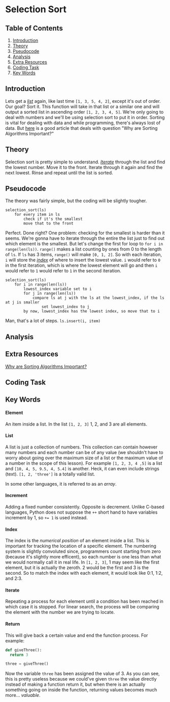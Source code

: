 # Selection Sort

## Table of Contents
1. [Introduction](#introduction "Why the heck is this important?")
2. [Theory](#theory "Alright, how the heck do I do this?")
3. [Pseudocode](#pseudocode "Let's kinda code this!")
4. [Analysis](#analysis "A bit info")
5. [Extra Resources](#extra-resources "Wanna learn more!")
6. [Coding Task](#coding-task "Coding challenge")
7. [Key Words](#key-words "Important terms")

## Introduction
Lets get a [*list*](#list) again, like last time ```[1, 3, 5, 4, 2]```, except it's out of order. Our goal? Sort it. This function will take in that list or a similar one and will output a sorted list in ascending order ```[1, 2, 3, 4, 5]```. We're only going to deal with numbers and we'll be using selection sort to put it in order. Sorting is vital for dealing with data and while programming, there's always lost of data. But [here](https://www.crondose.com/2016/07/sorting-algorithms-important/) is a good article that deals with question "Why are Sorting Algorithms Important?"

## Theory
Selection sort is pretty simple to understand. [*Iterate*](#iterate) through the list and find the lowest number. Move it to the front. Iterate through it again and find the next lowest. Rinse and repeat until the list is sorted.

## Pseudocode
The theory was fairly simple, but the coding will be slightly tougher.
```
selection_sort(ls)
    for every item in ls
        check if it's the smallest
        move that to the front
```
Perfect. Done right? One problem: checking for the smallest is harder than it seems. We're gonna have to iterate through the entire the list just to find out which element is the smallest. But let's change the first for loop to ```for i in range(len(ls))```. ```range()``` makes a list counting by ones from 0 to the length of ```ls```. If ```ls``` has 3 items, ```range()``` will make ```[0, 1, 2]```. So with each iteration, ```i``` will store the [*index*](#index) of where to insert the lowest value. ```i``` would refer to ```0``` in the first iteration, which is where the lowest element will go and then ```i``` would refer to ```1``` would refer to ```1``` in the second iteration.

```
selection_sort(ls)
    for i in range(len(ls))
        lowest_index variable set to i
        for j in range(len(ls))
            compare ls at j with the ls at the lowest_index, if the ls at j is smaller
                set lowest_index to j
        by now, lowest_index has the lowest index, so move that to i
```
Man, that's a lot of steps. ```ls.insert(i, item)```
## Analysis

## Extra Resources
[Why are Sorting Algorithms Important?](https://www.crondose.com/2016/07/sorting-algorithms-important/)

## Coding Task

## Key Words
#### Element
An item inside a list. In the list ```[1, 2, 3]``` 1, 2, and 3 are all elements.

#### List
A list is just a collection of numbers. This collection can contain however many numbers and each number can be of any value (we shouldn't have to worry about going over the maximum size of a list or the maximum value of a number in the scope of this lesson). For example ```[1, 2, 3, 4 ,5]``` is a list and ```[10, 4, 5, 9.5, 4, 5.4]``` is another. Heck, it can even include strings (text). ```[1, 2, 'three']``` is a totally valid list. 

In some other languages, it is referred to as an *array*.

#### Increment
Adding a fixed number consistently. Opposite is decrement. Unlike C-based languages, Python does not suppose the ```++``` short hand to have variables increment by 1, so ```+= 1``` is used instead.

#### Index
The index is the *numerical position* of an element inside a list. This is important for tracking the location of a specific element. The numbering system is slightly convoluted since, programmers count starting from zero (because it's slightly more efficent), so each number is one less than what we would normally call it in real life. In ```[1, 2, 3]```, 1 may seem like the first element, but it is actually the zeroth. 2 would be the first and 3 is the second. So to match the index with each element, it would look like 0:1, 1:2, and 2:3.

#### Iterate
Repeating a process for each element until a condition has been reached in which case it is stopped. For linear search, the process will be comparing the element with the number we are trying to locate.

#### Return
This will give back a certain value and end the function process. For example:
```python
def giveThree():
  return 3

three = giveThree()
```
Now the variable ```three``` has been assigned the value of 3. As you can see, this is pretty useless because we could've given ```three``` the value directly instead of making a function return it, but when there is an actually something going on inside the function, returning values becomes much more... *valuable*.
